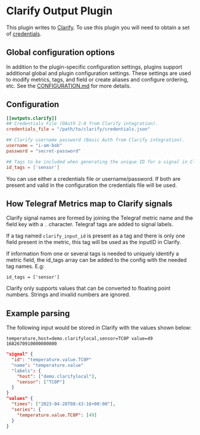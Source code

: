 # Clarify Output Plugin

This plugin writes to [Clarify][clarify]. To use this plugin you will
need to obtain a set of [credentials][credentials].

## Global configuration options <!-- @/docs/includes/plugin_config.md -->

In addition to the plugin-specific configuration settings, plugins support
additional global and plugin configuration settings. These settings are used to
modify metrics, tags, and field or create aliases and configure ordering, etc.
See the [CONFIGURATION.md][CONFIGURATION.md] for more details.

[CONFIGURATION.md]: ../../../docs/CONFIGURATION.md#plugins

## Configuration

```toml @sample.conf
[[outputs.clarify]]
## Credentials File (OAuth 2.0 from Clarify integration).
credentials_file = "/path/to/clarify/credentials.json"

## Clarify username password (Basic Auth from Clarify integration).
username = "i-am-bob"
password = "secret-password"

## Tags to be included when generating the unique ID for a signal in Clarify.
id_tags = ['sensor']
```

You can use either a credentials file or username/password.
If both are present and valid in the configuration the
credentials file will be used.

## How Telegraf Metrics map to Clarify signals

Clarify signal names are formed by joining the Telegraf metric name and the
field key with a `.` character. Telegraf tags are added to signal labels.

If a tag named `clarify_input_id` is present as a tag and there is only one
field present in the metric, this tag will be used as the inputID in Clarify.

If information from one or several tags is needed to uniquely identify a metric
field, the id_tags array can be added to the config with the needed tag names.
E.g:

`id_tags = ['sensor']`

Clarify only supports values that can be converted to floating point numbers.
Strings and invalid numbers are ignored.

[clarify]: https://clarify.io
[clarifydoc]: https://docs.clarify.io
[credentials]: https://docs.clarify.io/users/admin/integrations/credentials

## Example parsing

The following input would be stored in Clarify with the values shown below:

```text
temperature,host=demo.clarifylocal,sensor=TC0P value=49 1682670910000000000
```

```json
"signal" {
  "id": "temperature.value.TC0P"
  "name": "temperature.value"
  "labels": {
    "host": ["demo.clarifylocal"],
    "sensor": ["TC0P"]
  }
}
"values" {
  "times": ["2023-04-28T08:43:16+00:00"],
  "series": {
    "temperature.value.TC0P": [49]
  }
}
```
